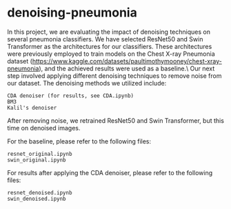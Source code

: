 # denoising-pneumonia
In this project, we are evaluating the impact of denoising techniques on several pneumonia classifiers. We have selected ResNet50 and Swin Transformer as the architectures for our classifiers. These architectures were previously employed to train models on the Chest X-ray Pneumonia dataset (https://www.kaggle.com/datasets/paultimothymooney/chest-xray-pneumonia), and the achieved results were used as a baseline.\\
Our next step involved applying different denoising techniques to remove noise from our dataset. The denoising methods we utilized include:

    CDA denoiser (for results, see CDA.ipynb)
    BM3 
    Kalil's denoiser

After removing noise, we retrained ResNet50 and Swin Transformer, but this time on denoised images.

For the baseline, please refer to the following files:

    resnet_original.ipynb
    swin_original.ipynb

For results after applying the CDA denoiser, please refer to the following files:

    resnet_denoised.ipynb
    swin_denoised.ipynb
